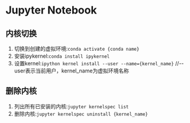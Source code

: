 # Jupyter Notebook

## 内核切换

1. 切换到创建的虚拟环境:`conda activate {conda name}`
2. 安装ipykernel:`conda install ipykernel`
3. 设置kernel:`ipython kernel install --user --name={kernel_name}` //--user表示当前用户，kernel_name为虚拟环境名称

##  删除内核

1. 列出所有已安装的内核:`jupyter kernelspec list`
2. 删除内核:`jupyter kernelspec uninstall {kernel_name}`
